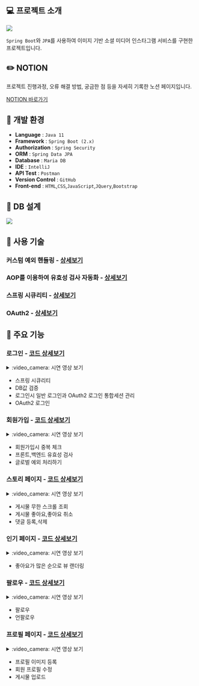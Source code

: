 ## :computer: 프로젝트 소개
<img src="https://github.com/jolocal/SpringBoot_localgram/assets/129312146/0f8393f6-d79f-41e7-bdfe-81016cac3d2f">
</br>

`Spring Boot`와 `JPA`를 사용하여 이미지 기반 소셜 미디어 인스타그램 서비스를 구현한 프로젝트입니다.

## :pencil2: NOTION
프로젝트 진행과정, 오류 해결 방법, 궁금한 점 등을 자세히 기록한 노션 페이지입니다.

[NOTION 바로가기](https://www.notion.so/83bfdf81e7dd411881f3ab37a3e8a27f?v=1e7b082fe56f40d1af3ab8846e08ccdc&pvs=4)


## :low_brightness: 개발 환경
- **Language** : `Java 11`
- **Framework** : `Spring Boot (2.x)`
- **Authorization** : `Spring Security`
- **ORM** : `Spring Data JPA`
- **Database** : `Maria DB`
- **IDE** : `IntelliJ`
- **API Test** : `Postman`
- **Version Control** : `GitHub`
- **Front-end** : `HTML`,`CSS`,`JavaScript`,`JQuery`,`Bootstrap`

## :pushpin: DB 설계
<p align="left">
  <img src="https://github.com/jolocal/SpringBoot_localgram/assets/129312146/336ce1cd-607c-422b-b11c-73c3f7802205">
</p>


## :mag_right: 사용 기술

### 커스텀 예외 핸들링 - [상세보기](https://github.com/jolocal/SpringBoot_localgram/wiki/%5B%EC%82%AC%EC%9A%A9%EA%B8%B0%EC%88%A0%5D-%EC%BB%A4%EC%8A%A4%ED%85%80-%EC%98%88%EC%99%B8-%ED%95%B8%EB%93%A4%EB%A7%81)
### AOP를 이용하여 유효성 검사 자동화 - [상세보기](https://github.com/jolocal/SpringBoot_localgram/wiki/%5B%EC%82%AC%EC%9A%A9%EA%B8%B0%EC%88%A0%5D-AOP%EB%A5%BC-%EC%9D%B4%EC%9A%A9%ED%95%98%EC%97%AC-%EC%9C%A0%ED%9A%A8%EC%84%B1-%EA%B2%80%EC%82%AC-%EC%9E%90%EB%8F%99%ED%99%94)
### 스프링 시큐리티 - [상세보기](https://github.com/jolocal/SpringBoot_localgram/wiki/%5B%EC%82%AC%EC%9A%A9%EA%B8%B0%EC%88%A0%5D-%EC%8A%A4%ED%94%84%EB%A7%81-%EC%8B%9C%ED%81%90%EB%A6%AC%ED%8B%B0)
### OAuth2 - [상세보기](https://github.com/jolocal/SpringBoot_localgram/wiki/%5B%EC%82%AC%EC%9A%A9%EA%B8%B0%EC%88%A0%5D-OAuth2)

## :pushpin: 주요 기능

### 로그인 - [코드 상세보기](https://github.com/jolocal/SpringBoot_localgram/wiki/%5B%EC%A3%BC%EC%9A%94%EA%B8%B0%EB%8A%A5%5D-%EB%A1%9C%EA%B7%B8%EC%9D%B8)

<details>
<summary> :video_camera: 시연 영상 보기</summary>
<p align="center">
  <img src="https://github.com/jolocal/SpringBoot_localgram/assets/129312146/bc605a94-e2d6-418a-90f9-34112f7ea17e">
</p>

<p align="center">
  <img src="https://github.com/jolocal/SpringBoot_localgram/assets/129312146/7e72dfcd-04d2-487c-9f36-fe1615231667">
</p>
</details>

- 스프링 시큐리티
- DB값 검증
- 로그인시 일반 로그인과 OAuth2 로그인 통합세션 관리
- OAuth2 로그인

### 회원가입 - [코드 상세보기](https://github.com/jolocal/SpringBoot_localgram/wiki/%5B%EC%A3%BC%EC%9A%94%EA%B8%B0%EB%8A%A5%5D-%ED%9A%8C%EC%9B%90%EA%B0%80%EC%9E%85#computer-%EC%8B%9C%EC%97%B0%EC%98%81%EC%83%81)

<details>
<summary> :video_camera: 시연 영상 보기</summary>
<p align="center">
  <img src="https://github.com/jolocal/SpringBoot_localgram/assets/129312146/0f2863b8-ae45-4400-b4eb-9ee27fa827f5">
</p>
</details>

- 회원가입시 중복 체크
- 프론트,백엔드 유효성 검사
- 글로벌 예외 처리하기


### 스토리 페이지 - [코드 상세보기](https://github.com/jolocal/SpringBoot_localgram/wiki/%5B%EC%A3%BC%EC%9A%94%EA%B8%B0%EB%8A%A5%5D-%EC%8A%A4%ED%86%A0%EB%A6%AC-%ED%8E%98%EC%9D%B4%EC%A7%80)

<details>
<summary> :video_camera: 시연 영상 보기</summary>
<p align="center">
  <img src="https://github.com/jolocal/SpringBoot_localgram/assets/129312146/d9e08b0d-e20a-4b4a-a47e-c8c5ddba531c">
</p>
</details>

- 게시물 무한 스크롤 조회
- 게시물 좋아요,좋아요 취소
- 댓글 등록,삭제

### 인기 페이지 - [코드 상세보기](https://github.com/jolocal/SpringBoot_localgram/wiki/%5B%EC%A3%BC%EC%9A%94%EA%B8%B0%EB%8A%A5%5D-%EC%9D%B8%EA%B8%B0%ED%8E%98%EC%9D%B4%EC%A7%80)

<details>
<summary> :video_camera: 시연 영상 보기</summary>
<p align="center">
  <img src="https://github.com/jolocal/SpringBoot_localgram/assets/129312146/cb624c43-f97e-4a1c-8e26-982966d29878">
</p>
</details>

- 좋아요가 많은 순으로 뷰 랜더링

### 팔로우 - [코드 상세보기](https://github.com/jolocal/SpringBoot_localgram/wiki/%5B%EC%A3%BC%EC%9A%94%EA%B8%B0%EB%8A%A5%5D-%ED%8C%94%EB%A1%9C%EC%9A%B0)

<details>
<summary> :video_camera: 시연 영상 보기</summary>
<p align="center">
  <img src="https://github.com/jolocal/SpringBoot_localgram/assets/129312146/4867385b-e5cd-48c0-a354-998db98748d9">
</p>
</details>

- 팔로우
- 언팔로우


### 프로필 페이지 - [코드 상세보기](https://github.com/jolocal/SpringBoot_localgram/wiki/%5B%EC%A3%BC%EC%9A%94%EA%B8%B0%EB%8A%A5%5D-%ED%94%84%EB%A1%9C%ED%95%84%ED%8E%98%EC%9D%B4%EC%A7%80)

<details>
<summary> :video_camera: 시연 영상 보기</summary>
<p align="center">
  <p>프로필 이미지 등록</p>
  <img src="https://github.com/jolocal/SpringBoot_localgram/assets/129312146/87b215b2-7c50-43eb-9a58-1ce67e6cbe12">
</p>

<p align="center">
  <p>회원 프로필 수정</p>
  <img src="https://github.com/jolocal/SpringBoot_localgram/assets/129312146/d542010f-2eb9-45a0-9042-ea435bd1c902">
</p>

<p align="center">
  <p>게시물 업로드</p>
  <img src="https://github.com/jolocal/SpringBoot_localgram/assets/129312146/799dd930-5584-429a-842a-fa873620c435">
</p>
</details>

- 프로필 이미지 등록
- 회원 프로필 수정
- 게시물 업로드
